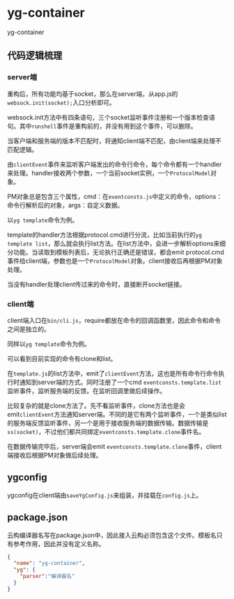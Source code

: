 yg-container
====
yg-container

## 代码逻辑梳理

### server端
重构后，所有功能均基于socket，那么在server端，从app.js的`websock.init(socket);`入口分析即可。

websock.init方法中有四条语句，三个socket监听事件注册和一个版本检查语句。其中`runshell`事件是重构前的，并没有用到这个事件，可以删除。

当客户端和服务端的版本不匹配时，将通知client端不匹配，由client端来处理不匹配逻辑。

由`clientEvent`事件来监听客户端发出的命令行命令，每个命令都有一个handler来处理。handler接收两个参数，一个当前socket实例，一个`ProtocolModel`对象。

PM对象总是包含三个属性，cmd：在`eventconsts.js`中定义的命令，options：命令行解析后的对象，args：自定义数据。

以`yg template`命令为例。

template的handler方法根据protocol.cmd进行分流，比如当前执行的`yg template list`，那么就会执行list方法。在list方法中，会进一步解析options来细分功能。当读取到模板列表后，无论执行正确还是错误，都会emit protocol.cmd事件给client端，参数也是一个`ProtocolModel`对象。client接收后再根据PM对象处理。

当没有handler处理client传过来的命令时，直接断开socket链接。


### client端
client端入口在`bin/cli.js`，require都放在命令的回调函数里，因此命令和命令之间是独立的。

同样以`yg template`命令为例。

可以看到目前实现的命令有clone和list。

在`template.js`的list方法中，emit了`clientEvent`方法，这也是所有命令行命令执行时通知到server端的方式。同时注册了一个cmd `eventconsts.template.list`监听事件，监听服务端的反馈。在监听回调里做后续操作。

比较复杂的就是clone方法了。先不看监听事件，clone方法也是会emit`clientEvent`方法通知server端。不同的是它有两个监听事件，一个是类似list的服务端反馈监听事件，另一个是用于接收服务端的数据传输。数据传输是`ss(socket)`，不过他们都共同绑定`eventconsts.template.clone`事件名。

在数据传输完毕后，server端会emit `eventconsts.template.clone`事件，client端接收后根据PM对象做后续处理。

## ygconfig
ygconfig在client端由`saveYgConfig.js`来组装，并挂载在`config.js`上。

## package.json
云构编译器名写在package.json中，因此接入云构必须包含这个文件。模板名只有参考作用，因此并没有定义名称。
```JSON
{
  "name": "yg-container",
  "yg": {
    "parser":"编译器名"
  }
}

```
